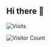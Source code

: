 ## Hi there 👋

![Visits](https://komarev.com/ghpvc/?username=mirbyte&color=0000EE&style=plastic&abbreviated=true&label=PROFILE+VIEWS++)




![Visitor Count](https://hit.yhype.me/github/profile?account_id=83219244)

